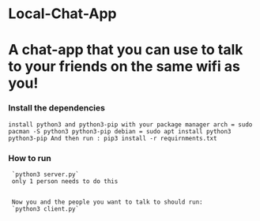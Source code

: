 # Local-Chat-App
# A chat-app that you can use to talk to your friends on the same wifi as you!
### Install the dependencies
`install python3 and python3-pip with your package manager
arch = sudo pacman -S python3 python3-pip
debian = sudo apt install python3 python3-pip
And then run : pip3 install -r requirnments.txt`

### How to run
```First, run the server with
 `python3 server.py`
 only 1 person needs to do this
 
 
 Now you and the people you want to talk to should run:
 `python3 client.py`
